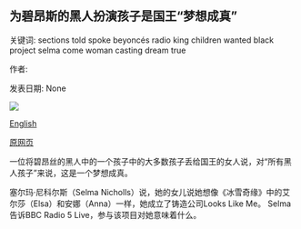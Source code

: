 ## 为碧昂斯的黑人扮演孩子是国王“梦想成真”

关键词: sections told spoke beyoncés radio king children wanted black project selma come woman casting dream true

作者: 

发表日期: None

![](https://ichef.bbci.co.uk/images/ic/400xn/p08p97tl.jpg)

[English](Casting%20children%20for%20Beyonc%C3%A9%27s%20Black%20is%20King%20%27a%20dream%20come%20true%27.md)

[原网页](https://www.bbc.com/news/entertainment-arts-53868204)

一位将碧昂丝的黑人中的一个孩子中的大多数孩子丢给国王的女人说，对“所有黑人孩子”来说，这是一个梦想成真。

塞尔玛·尼科尔斯（Selma Nicholls）说，她的女儿说她想像《冰雪奇缘》中的艾尔莎（Elsa）和安娜（Anna）一样，她成立了铸造公司Looks Like Me。 Selma告诉BBC Radio 5 Live，参与该项目对她意味着什么。